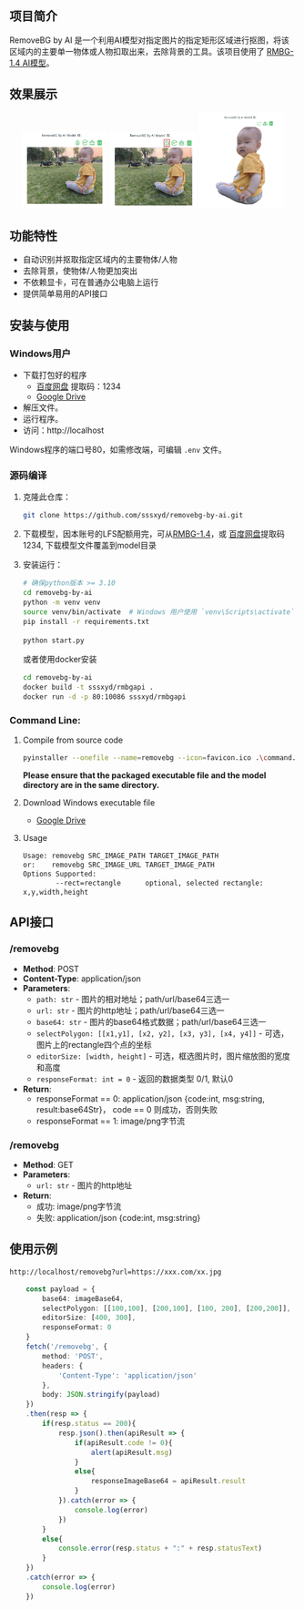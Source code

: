 ## 项目简介

RemoveBG by AI 是一个利用AI模型对指定图片的指定矩形区域进行抠图，将该区域内的主要单一物体或人物扣取出来，去除背景的工具。该项目使用了 [RMBG-1.4 AI模型](https://huggingface.co/briaai/RMBG-1.4)。

## 效果展示
<p align="center">
    <img src="example/1-上传图片.jpg" alt="上传图片" width="30%">
    <img src="example/2-鼠标框选.jpg" alt="框选区域" width="30%">
    <img src="example/3-抠图下载.jpg" alt="抠图效果" width="30%">
</p>

## 功能特性

- 自动识别并抠取指定区域内的主要物体/人物
- 去除背景，使物体/人物更加突出
- 不依赖显卡，可在普通办公电脑上运行
- 提供简单易用的API接口

## 安装与使用

### Windows用户

- 下载打包好的程序
  - [百度网盘](https://pan.baidu.com/s/1feyn1JCC5iy5gi23Jt4haQ) 提取码：1234
  - [Google Drive](https://drive.google.com/file/d/1W6je8T4EFxXuEzbwxn7mcLu9JYQKoNmY/view?usp=sharing)
- 解压文件。
- 运行程序。
- 访问：http://localhost

Windows程序的端口号80，如需修改端，可编辑 `.env` 文件。

### 源码编译

1. 克隆此仓库：

    ```sh
    git clone https://github.com/sssxyd/removebg-by-ai.git
    ```
2. 下载模型，因本账号的LFS配额用完，可从[RMBG-1.4](https://huggingface.co/briaai/RMBG-1.4)，或 [百度网盘](https://pan.baidu.com/s/1pexxJ-ziUvZLLFv7a_zDcQ)提取码1234, 下载模型文件覆盖到model目录

3. 安装运行：
    
    ```sh
    # 确保python版本 >= 3.10
    cd removebg-by-ai
    python -m venv venv
    source venv/bin/activate  # Windows 用户使用 `venv\Scripts\activate`
    pip install -r requirements.txt
   
   python start.py
    ```
    或者使用docker安装

    ```sh
   cd removebg-by-ai
   docker build -t sssxyd/rmbgapi .
   docker run -d -p 80:10086 sssxyd/rmbgapi
   ```

### Command Line:
1. Compile from source code
    ```sh
    pyinstaller --onefile --name=removebg --icon=favicon.ico .\command.py
    ```
    **Please ensure that the packaged executable file and the model directory are in the same directory.**


2. Download Windows executable file  
    - [Google Drive](https://drive.google.com/file/d/1lFvR74Br1EZP4zO9oWCekC6B3O6LEg2t/view?usp=sharing)


3. Usage
    ```
    Usage: removebg SRC_IMAGE_PATH TARGET_IMAGE_PATH
    or:    removebg SRC_IMAGE_URL TARGET_IMAGE_PATH
    Options Supported:
            --rect=rectangle      optional, selected rectangle: x,y,width,height   
   ```
## API接口

### /removebg

- **Method**: POST
- **Content-Type**: application/json
- **Parameters**:
  - `path: str` - 图片的相对地址；path/url/base64三选一
  - `url: str` - 图片的http地址；path/url/base64三选一
  - `base64: str` - 图片的base64格式数据；path/url/base64三选一
  - `selectPolygon: [[x1,y1], [x2, y2], [x3, y3], [x4, y4]]` - 可选，图片上的rectangle四个点的坐标
  - `editorSize: [width, height]` - 可选，框选图片时，图片缩放图的宽度和高度
  - `responseFormat: int = 0` - 返回的数据类型 0/1, 默认0
- **Return**:
  - responseFormat == 0: application/json {code:int, msg:string, result:base64Str}， code == 0 则成功，否则失败
  - responseFormat == 1: image/png字节流
 
### /removebg

- **Method**: GET
- **Parameters**:
  - `url: str` - 图片的http地址
- **Return**:
  - 成功: image/png字节流
  - 失败: application/json {code:int, msg:string} 
  
## 使用示例

```
http://localhost/removebg?url=https://xxx.com/xx.jpg
```

```ts
    const payload = {
        base64: imageBase64,
        selectPolygon: [[100,100], [200,100], [100, 200], [200,200]],
        editorSize: [400, 300],
        responseFormat: 0
    }
    fetch('/removebg', {
        method: 'POST',
        headers: {
            'Content-Type': 'application/json'
        },
        body: JSON.stringify(payload)
    })
    .then(resp => {
        if(resp.status == 200){
            resp.json().then(apiResult => {
                if(apiResult.code != 0){
                    alert(apiResult.msg)
                }
                else{
                    responseImageBase64 = apiResult.result
                }
            }).catch(error => {
                console.log(error)
            })
        }
        else{
            console.error(resp.status + ":" + resp.statusText)
        }
    })
    .catch(error => {
        console.log(error)
    })
```


